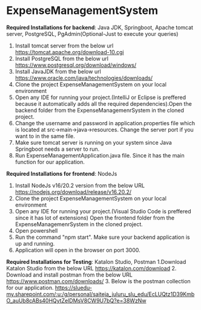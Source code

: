 # ExpenseManagementSystem

**Required Installations for backend**: Java JDK, Springboot, Apache tomcat server, PostgreSQL, PgAdmin(Optional-Just to execute your queries)
1. Install tomcat server from the below url
    https://tomcat.apache.org/download-10.cgi
2. Install PostgreSQL from the below url
    https://www.postgresql.org/download/windows/
3. Install JavaJDK from the below url
   https://www.oracle.com/java/technologies/downloads/
4. Clone the project ExpenseManagementSystem on your local environment
5. Open any IDE for running your project.(IntelliJ or Eclipse is preffered because it automatically adds all the required       dependencies).Open the backend folder from the ExpenseManagemenrSystem in the cloned project.
6. Change the username and password in application.properties file which is located at src->main->java->resources. Change       the server port if you want to in the same file.
7. Make sure tomcat server is running on your system since Java Springboot needs a server to run.
8. Run ExpenseManagementApplication.java file. Since it has the main function for our application. 

**Required Installations for frontend**: NodeJs
1. Install NodeJs v16/20.2 version from the below URL
   https://nodejs.org/download/release/v16.20.2/
2. Clone the project ExpenseManagementSystem on your local environment
3. Open any IDE for running your project.(Visual Studio Code is preffered since it has lot of extensions) Open the frontend       folder from the ExpenseManagemenrSystem in the cloned project.
4. Open powershell
5. Run the command "npm start". Make sure your backend application is up and running.
6. Application will open in the browser on port 3000.

**Required Installations for Testing**: Katalon Studio, Postman
1.Download Katalon Studio from the below URL
  https://katalon.com/download
2. Download and install postman from the below URL
  https://www.postman.com/downloads/
3. Below is the postman collection for our application. 
  https://sluedu-my.sharepoint.com/:u:/g/personal/saiteja_juluru_slu_edu/EcLUQtz1D39KmbO_auUb8cABs40HQytZelDMsV8CW9U7bQ?e=38WzNw



